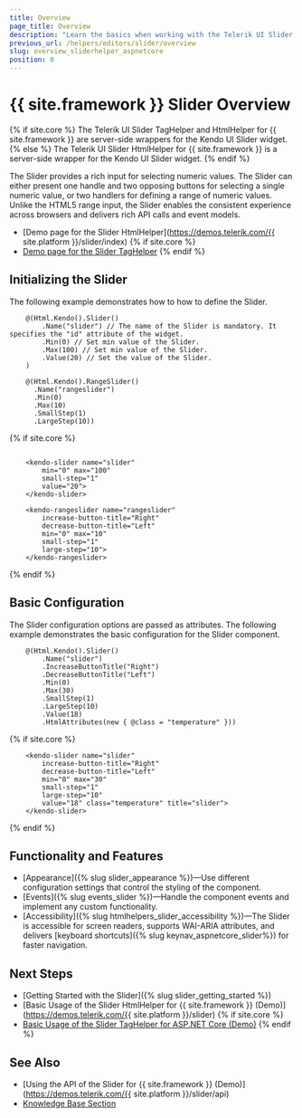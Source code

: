 ```yaml
---
title: Overview
page_title: Overview
description: "Learn the basics when working with the Telerik UI Slider for {{ site.framework }}."
previous_url: /helpers/editors/slider/overview
slug: overview_sliderhelper_aspnetcore
position: 0
---
```


# {{ site.framework }} Slider Overview

{% if site.core %}
The Telerik UI Slider TagHelper and HtmlHelper for {{ site.framework }} are server-side wrappers for the Kendo UI Slider widget.
{% else %}
The Telerik UI Slider HtmlHelper for {{ site.framework }} is a server-side wrapper for the Kendo UI Slider widget.
{% endif %}

The Slider provides a rich input for selecting numeric values. The Slider can either present one handle and two opposing buttons for selecting a single numeric value, or two handlers for defining a range of numeric values. Unlike the HTML5 range input, the Slider enables the consistent experience across browsers and delivers rich API calls and event models.

* [Demo page for the Slider HtmlHelper](https://demos.telerik.com/{{ site.platform }}/slider/index)
{% if site.core %}
* [Demo page for the Slider TagHelper](https://demos.telerik.com/aspnet-core/slider/tag-helper)
{% endif %}

## Initializing the Slider

The following example demonstrates how to how to define the Slider.

```HtmlHelper
    @(Html.Kendo().Slider()
        .Name("slider") // The name of the Slider is mandatory. It specifies the "id" attribute of the widget.
        .Min(0) // Set min value of the Slider.
        .Max(100) // Set min value of the Slider.
        .Value(20) // Set the value of the Slider.
    )

    @(Html.Kendo().RangeSlider()
      .Name("rangeslider")
      .Min(0)
      .Max(10)
      .SmallStep(1)
      .LargeStep(10))
```
{% if site.core %}
```TagHelper

    <kendo-slider name="slider"
        min="0" max="100"
        small-step="1"
        value="20">
    </kendo-slider>

    <kendo-rangeslider name="rangeslider"
        increase-button-title="Right"
        decrease-button-title="Left"
        min="0" max="10"
        small-step="1"
        large-step="10">
    </kendo-rangeslider>
```
{% endif %}

## Basic Configuration

The Slider configuration options are passed as attributes. The following example demonstrates the basic configuration for the Slider component.

```HtmlHelper
    @(Html.Kendo().Slider()
        .Name("slider")
        .IncreaseButtonTitle("Right")
        .DecreaseButtonTitle("Left")
        .Min(0)
        .Max(30)
        .SmallStep(1)
        .LargeStep(10)
        .Value(18)
        .HtmlAttributes(new { @class = "temperature" }))
```
{% if site.core %}
```TagHelper
    <kendo-slider name="slider"
        increase-button-title="Right"
        decrease-button-title="Left"
        min="0" max="30"
        small-step="1"
        large-step="10"
        value="18" class="temperature" title="slider">
    </kendo-slider>
```
{% endif %}

## Functionality and Features

* [Appearance]({% slug slider_appearance %})&mdash;Use different configuration settings that control the styling of the component.
* [Events]({% slug events_slider %})&mdash;Handle the component events and implement any custom functionality.
* [Accessibility]({% slug htmlhelpers_slider_accessibility %})&mdash;The Slider is accessible for screen readers, supports WAI-ARIA attributes, and delivers [keyboard shortcuts]({% slug keynav_aspnetcore_slider%}) for faster navigation.

## Next Steps

* [Getting Started with the Slider]({% slug slider_getting_started %})
* [Basic Usage of the Slider HtmlHelper for {{ site.framework }} (Demo)](https://demos.telerik.com/{{ site.platform }}/slider)
{% if site.core %}
* [Basic Usage of the Slider TagHelper for ASP.NET Core (Demo)](https://demos.telerik.com/aspnet-core/slider/tag-helper)
{% endif %}

## See Also

* [Using the API of the Slider for {{ site.framework }} (Demo)](https://demos.telerik.com/{{ site.platform }}/slider/api)
* [Knowledge Base Section](/knowledge-base)

